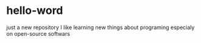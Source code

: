 # hello-word
just a new repository
I like learning new things about programing especialy on open-source softwars
